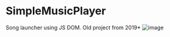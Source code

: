 # SimpleMusicPlayer
Song launcher using JS DOM. Old project from 2019*
![image](https://user-images.githubusercontent.com/95705759/162803897-33c90c95-4a99-4b4b-8b3b-a4383d9b0904.png)
